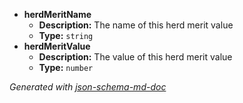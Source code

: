  - <b id="#/properties/herdMeritName">herdMeritName</b>
	 - **Description:** The name of this herd merit value
	 - **Type:** `string`
 - <b id="#/properties/herdMeritValue">herdMeritValue</b>
	 - **Description:** The value of this herd merit value
	 - **Type:** `number`

_Generated with [json-schema-md-doc](https://brianwendt.github.io/json-schema-md-doc/)_